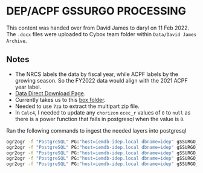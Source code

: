 # DEP/ACPF GSSURGO PROCESSING

This content was handed over from David James to daryl on 11 Feb 2022.  The
`.docx` files were uploaded to Cybox team folder within `Data/David James Archive`.

## Notes

- The NRCS labels the data by fiscal year, while ACPF labels by the growing season.
So the FY2022 data would align with the 2021 ACPF year label.
- [Data Direct Download Page](https://gdg.sc.egov.usda.gov/GDGHome_DirectDownLoad.aspx).
- Currently takes us to this [box folder](https://nrcs.app.box.com/v/soils).
- Needed to use `7za` to extract the multipart zip file.
- In `Calc4`, I needed to update any `chorizon` `ecec_r` values of `0` to `null`
as there is a power function that fails in postgresql when the value is `0`.

Ran the following commands to ingest the needed layers into postgresql

```bash
ogr2ogr -f "PostgreSQL" PG:"host=iemdb-idep.local dbname=idep" gSSURGO_CONUS_202110.gdb -nln public.component component
ogr2ogr -f "PostgreSQL" PG:"host=iemdb-idep.local dbname=idep" gSSURGO_CONUS_202110.gdb -nln public.mapunit mapunit -progress
ogr2ogr -f "PostgreSQL" PG:"host=iemdb-idep.local dbname=idep" gSSURGO_CONUS_202110.gdb -nln public.chorizon chorizon -progress
ogr2ogr -f "PostgreSQL" PG:"host=iemdb-idep.local dbname=idep" gSSURGO_CONUS_202110.gdb -nln public.chfrags chfrags -progress
ogr2ogr -f "PostgreSQL" PG:"host=iemdb-idep.local dbname=idep" gSSURGO_CONUS_202110.gdb -nln public.chtexturegrp  chtexturegrp  -progress
```
